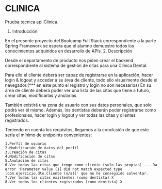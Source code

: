 # CLINICA
Prueba tecnica api Clinica. 
1.    Introducción

En el presente proyecto del Bootcamp Full Stack correspondiente a la parte Spring Framework se espera que el alumno demuestre todos los conocimientos adquiridos en desarrollo de APIs. 
2.    Descripción 

Desde el departamento de producto nos piden crear el backend correspondiente al sistema de gestión de citas para una Clínica Dental.

Para ello el cliente deberá ser capaz de registrarse en la aplicación, hacer login & logout y acceder a su área de cliente, todo ello visualmente desde el navegador.(*** en este punto el registro y login no son necesarios) En su área de cliente deberá poder ver una lista de las citas que tiene a futuro, crear citas, modificarlas y anularlas.

También existirá una zona de usuario con sus datos personales, que solo podrá ver él mismo. Además, los dentistas deberán poder registrarse como profesionales, hacer login y logout y ver todas las citas y clientes registrados.

Teniendo en cuenta los requisitos, llegamos a la conclusión de que este sería el mínimo de endpoints convenientes:

    1.Perfil de usuario
    2.Modificación de datos del perfil
    3.Creación de citas
    4.Modificación de citas
    5.Anulación de citas
    6.Ver todas las citas que tengo como cliente (solo las propias) --- Da error 'Parameter value [1] did not match expected type [com.ejercicio.dto.Cliente (n/a)]' que no he conseguido solventar. 
    7.Ver todas las citas existentes (como dentista) X
    8.Ver todos los clientes registrados (como dentista) X
